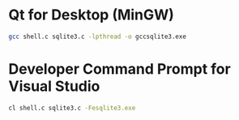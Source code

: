 # Qt for Desktop (MinGW)
```sh
gcc shell.c sqlite3.c -lpthread -o gccsqlite3.exe
```

# Developer Command Prompt for Visual Studio
```sh
cl shell.c sqlite3.c -Fesqlite3.exe
```
